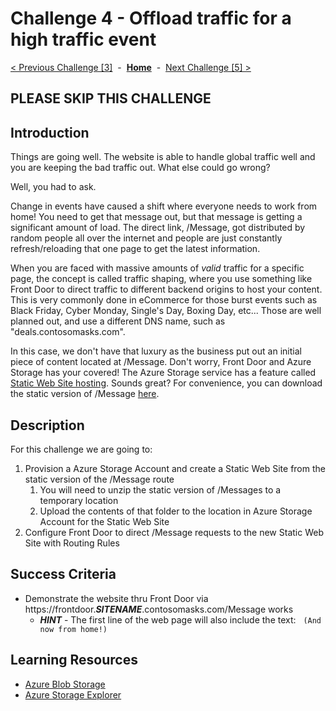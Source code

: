 # Challenge 4 - Offload traffic for a high traffic event

[< Previous Challenge [3]](./Challenge03.md)&nbsp;&nbsp;-&nbsp;&nbsp;**[Home](../README.md)**&nbsp;&nbsp;-&nbsp;&nbsp;[Next Challenge [5] >](./Challenge05.md)



## PLEASE SKIP THIS CHALLENGE 










## Introduction

Things are going well.  The website is able to handle global traffic well and you are keeping the bad traffic out.  What else could go wrong?

Well, you had to ask.  

Change in events have caused a shift where everyone needs to work from home!  You need to get that message out, but that message is getting a significant amount of load. The direct link, /Message, got distributed by random people all over the internet and people are just constantly refresh/reloading that one page to get the latest information.

When you are faced with massive amounts of *valid* traffic for a specific page, the concept is called traffic shaping, where you use something like Front Door to direct traffic to different backend origins to host your content.  This is very commonly done in eCommerce for those burst events such as Black Friday, Cyber Monday, Single's Day, Boxing Day, etc...  Those are well planned out, and use a different DNS name, such as "deals.contosomasks.com".  

In this case, we don't have that luxury as the business put out an initial piece of content located at /Message.  Don't worry, Front Door and Azure Storage has your covered!  The Azure Storage service has a feature called [Static Web Site hosting](https://docs.microsoft.com/en-us/azure/storage/blobs/storage-blob-static-website).  Sounds great?  For convenience, you can download the static version of /Message [here](https://minhaskamal.github.io/DownGit/#/home?url=https://github.com/andywahr/WhatTheHack/blob/master/017-FrontDoor/Student/Resources/Challenge03).

## Description

For this challenge we are going to:
1. Provision a Azure Storage Account and create a Static Web Site from the static version of the /Message route
   1. You will need to unzip the static version of /Messages to a temporary location
   2. Upload the contents of that folder to the location in Azure Storage Account for the Static Web Site
2. Configure Front Door to direct /Message requests to the new Static Web Site with Routing Rules

## Success Criteria

- Demonstrate the website thru Front Door via https://frontdoor.***SITENAME***.contosomasks.com/Message works
  - ***HINT*** - The first line of the web page will also include the text:
&nbsp; `(And now from home!)`

## Learning Resources

- [Azure Blob Storage](https://docs.microsoft.com/en-us/azure/storage/blobs/storage-blobs-introduction)
- [Azure Storage Explorer](https://azure.microsoft.com/en-us/features/storage-explorer/)


